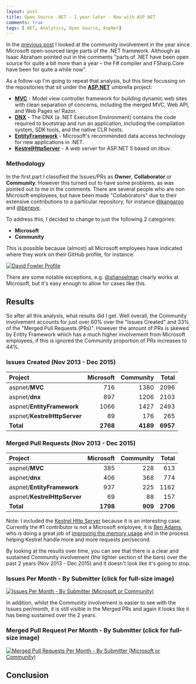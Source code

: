 ```yaml
---
layout: post
title: Open Source .NET – 1 year later - Now with ASP.NET
comments: true
tags: [.NET, Analytics, Open Source, AspNet]
---
```


In the [previous post]({{base}}/2015/12/08/open-source-net-1-year-later/) I looked at the community involvement in the year since Microsoft open-sourced large parts of the .NET framework. Although as Isaac Abraham pointed out in the comments "parts of .NET have been open source for quite a bit more than a year – the F# compiler and FSharp.Core have been for quite a while now".

As a follow-up I'm going to repeat that analysis, but this time focussing on the repositories that sit under the [**ASP.NET**](https://github.com/aspnet) umbrella project:

- [**MVC**](https://github.com/aspnet/mvc/) - Model view controller framework for building dynamic web sites with clean separation of concerns, including the merged MVC, Web API, and Web Pages w/ Razor.
- [**DNX**](https://github.com/aspnet/dnx/) - The DNX (a .NET Execution Environment) contains the code required to bootstrap and run an application, including the compilation system, SDK tools, and the native CLR hosts.
- [**EntityFramework**](https://github.com/aspnet/EntityFramework/) - Microsoft's recommended data access technology for new applications in .NET.
- [**KestrelHttpServer**](https://github.com/aspnet/KestrelHttpServer/) - A web server for ASP.NET 5 based on libuv.

### <a name="Methodology"></a>**Methodology**

In the first part I classified the Issues/PRs as **Owner**, **Collaborator** or **Community**. However this turned out to have some problems, as was pointed out to me in the comments. There are several people who are non Microsoft employees, but have been made "Collaborators" due to their extensive contributions to a particular repository, for instance [@kangaroo](https://github.com/kangaroo) and [@benpye](https://github.com/benpye/).

To address this, I decided to change to just the following 2 categories:

- **Microsoft**
- **Community**

This is possible because (almost) all Microsoft employees have indicated where they work on their GitHub profile, for instance:

[![David Fowler Profile](https://cloud.githubusercontent.com/assets/157298/12374944/b686820c-bca4-11e5-86c8-cf9f1076b45e.png)](https://github.com/davidfowl)

There are some notable exceptions, e.g. [@shanselman](https://github.com/shanselman) clearly works at Microsoft, but it's easy enough to allow for cases like this.

## <a name="Results"></a>Results

So after all this analysis, what results did I get. Well overall, the Community involvement accounts for just over 60% over the "Issues Created" and 33% of the "Merged Pull Requests (PRs)". However the amount of PRs is skewed by Entity Framework which has a much higher involvement from Microsoft employees, if this is ignored the Community proportion of PRs increases to 44%.

### Issues Created (Nov 2013 - Dec 2015)
| **Project** | **Microsoft** | **Community** | **Total** |
| :---------- | ------------: | ------------: | --------: |
| aspnet/**MVC** | 716 | 1380 | 2096 |
| aspnet/**dnx** | 897 | 1206 | 2103 |
| aspnet/**EntityFramework** | 1066 | 1427 | 2493 |
| aspnet/**KestrelHttpServer** | 89 | 176 | 265 |
| **Total** | **2768** | **4189** | **6957** |

### Merged Pull Requests (Nov 2013 - Dec 2015)
| **Project** | **Microsoft** | **Community** | **Total** |
| :---------- | ------------: | ------------: | --------: |
| aspnet/**MVC** | 385 | 228 | 613 |
| aspnet/**dnx** | 406 | 368 | 774 |
| aspnet/**EntityFramework** | 937 | 225 | 1162 |
| aspnet/**KestrelHttpServer** | 69 | 88 | 157 |
| **Total** | **1798** | **909** | **2706** |

Note: I included the [Kestrel Http Server](https://github.com/aspnet/KestrelHttpServer) because it is an interesting case. Currently the #1 contributor is not a Microsoft employee, it is [Ben Adams](https://twitter.com/ben_a_adams/status/684503094810525696/photo/1), who is doing a great job of [improving the memory usage](http://www.hanselman.com/blog/WhenDidWeStopCaringAboutMemoryManagement.aspx) and in the process helping Kestrel handle more and more requests per/second.

By looking at the results over time, you can see that there is a clear and sustained Community involvement (the lighter section of the bars) over the past 2 years (Nov 2013 - Dec 2015) and it doesn't look like it's going to stop.

### <a name="IssuesPerMonthBySubmitter"></a>**Issues Per Month - By Submitter (click for full-size image)**

[![Issues Per Month - By Submitter (Microsoft or Community)](https://cloud.githubusercontent.com/assets/157298/12142495/6f746e92-b470-11e5-97fd-bf0d59a74875.png)](https://cloud.githubusercontent.com/assets/157298/12142495/6f746e92-b470-11e5-97fd-bf0d59a74875.png)

In addition, whilst the Community involvement is easier to see with the Issues per/month, it is still visible in the Merged PRs and again it looks like it has being sustained over the 2 years.

### <a name="MergedPullRequestPerMonthBySubmitter"></a>**Merged Pull Request Per Month - By Submitter (click for full-size image)**

[![Merged Pull Requests Per Month - By Submitter (Microsoft or Community)](https://cloud.githubusercontent.com/assets/157298/12142522/9f72726a-b470-11e5-8333-aec772ff9f6b.png)](https://cloud.githubusercontent.com/assets/157298/12142522/9f72726a-b470-11e5-8333-aec772ff9f6b.png)

## <a name="Conclusion"></a>Conclusion
